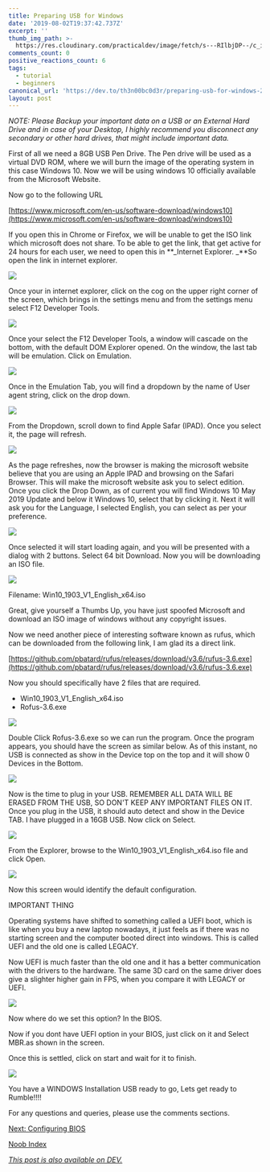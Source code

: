 ```yaml
---
title: Preparing USB for Windows
date: '2019-08-02T19:37:42.737Z'
excerpt: ''
thumb_img_path: >-
  https://res.cloudinary.com/practicaldev/image/fetch/s---RIlbjDP--/c_imagga_scale,f_auto,fl_progressive,h_420,q_auto,w_1000/https://res.cloudinary.com/practicaldev/image/fetch/s--oO7xks5z--/c_imagga_scale%2Cf_auto%2Cfl_progressive%2Ch_420%2Cq_auto%2Cw_1000/https://thepracticaldev.s3.amazonaws.com/i/97tf43dd3exeqv03mr0g.jpg
comments_count: 0
positive_reactions_count: 6
tags:
  - tutorial
  - beginners
canonical_url: 'https://dev.to/th3n00bc0d3r/preparing-usb-for-windows-2p3'
layout: post
---
```

_NOTE: Please Backup your important data on a USB or an External Hard Drive and in case of your Desktop, I highly recommend you disconnect any secondary or other hard drives, that might include important data._ 

First of all we need a 8GB USB Pen Drive. The Pen drive will be used as a virtual DVD ROM, where we will burn the image of the operating system in this case Windows 10. Now we will be using windows 10 officially available from the Microsoft Website.

Now go to the following URL

[https://www.microsoft.com/en-us/software-download/windows10](https://www.microsoft.com/en-us/software-download/windows10)

If you open this in Chrome or Firefox, we will be unable to get the ISO link which microsoft does not share. To be able to get the link, that get active for 24 hours for each user, we need to open this in **_Internet Explorer. _**So open the link in internet explorer.

![](https://thepracticaldev.s3.amazonaws.com/i/ipatz1oz6lavtu63x1ri.PNG)

Once your in internet explorer, click on the cog on the upper right corner of the screen, which brings in the settings menu and from the settings menu select F12 Developer Tools.

![](https://thepracticaldev.s3.amazonaws.com/i/0bmt8esmu4z01bma8hd7.PNG)

Once your select the F12 Developer Tools, a window will cascade on the bottom, with the default DOM Explorer opened. On the window, the last tab will be emulation. Click on Emulation.

![](https://thepracticaldev.s3.amazonaws.com/i/o3ndv4lw5zlis5jn8nto.PNG)

Once in the Emulation Tab, you will find a dropdown by the name of User agent string, click on the drop down.

![](https://thepracticaldev.s3.amazonaws.com/i/sgetyfhvmnmayghrpmtf.PNG)

From the Dropdown, scroll down to find Apple Safar (IPAD). Once you select it, the page will refresh.

![](https://thepracticaldev.s3.amazonaws.com/i/j4szdszrey3cv7ezflhc.PNG)

As the page refreshes, now the browser is making the microsoft website believe that you are using an Apple IPAD and browsing on the Safari Browser. This will make the microsoft website ask you to select edition. Once you click the Drop Down, as of current you will find Windows 10 May 2019 Update and below it Windows 10, select that by clicking it. Next it will ask you for the Language, I selected English, you can select as per your preference.

![](https://thepracticaldev.s3.amazonaws.com/i/gl32xjehrh9i00vv5q92.PNG)

Once selected it will start loading again, and you will be presented with a dialog with 2 buttons. Select 64 bit Download. Now you will be downloading an ISO file.

![](https://thepracticaldev.s3.amazonaws.com/i/wo13hdfvckeiyo7e52dy.PNG)

Filename: Win10_1903_V1_English_x64.iso

Great, give yourself a Thumbs Up, you have just spoofed Microsoft and download an ISO image of windows without any copyright issues. 

Now we need another piece of interesting software known as rufus, which can be downloaded from the following link, I am glad its a direct link.

[https://github.com/pbatard/rufus/releases/download/v3.6/rufus-3.6.exe](https://github.com/pbatard/rufus/releases/download/v3.6/rufus-3.6.exe)

Now you should specifically have 2 files that are required.

*   Win10_1903_V1_English_x64.iso
*   Rofus-3.6.exe

![](https://thepracticaldev.s3.amazonaws.com/i/0vp3o4mrbgfsm4k0bp1p.PNG)

Double Click Rofus-3.6.exe so we can run the program. Once the program appears, you should have the screen as similar below. As of this instant, no USB is connected as show in the Device top on the top and it will show 0 Devices in the Bottom.

![](https://thepracticaldev.s3.amazonaws.com/i/40yh5xnlwxp5dad6j6ye.PNG)

Now is the time to plug in your USB. REMEMBER ALL DATA WILL BE ERASED FROM THE USB, SO DON'T KEEP ANY IMPORTANT FILES ON IT. Once you plug in the USB, it should auto detect and show in the Device TAB. I have plugged in a 16GB USB. Now click on Select.

![](https://thepracticaldev.s3.amazonaws.com/i/b56brklor67gbs3tkv40.PNG)

From the Explorer, browse to the Win10_1903_V1_English_x64.iso file and click Open.

![](https://thepracticaldev.s3.amazonaws.com/i/qebrj565lxzkff7bvsv9.PNG)

Now this screen would identify the default configuration. 

IMPORTANT THING

Operating systems have shifted to something called a UEFI boot, which is like when you buy a new laptop nowadays, it just feels as if there was no starting screen and the computer booted direct into windows. This is called UEFI and the old one is called LEGACY.

Now UEFI is much faster than the old one and it has a better communication with the drivers to the hardware. The same 3D card on the same driver does give a slighter higher gain in FPS, when you compare it with LEGACY or UEFI.

![](https://thepracticaldev.s3.amazonaws.com/i/xb9quvh38w1eaihukxqg.PNG)

Now where do we set this option? In the BIOS.

Now if you dont have UEFI option in your BIOS, just click on it and Select MBR.as shown in the screen.

Once this is settled, click on start and wait for it to finish.

![](https://thepracticaldev.s3.amazonaws.com/i/ei6nxi0g49tg4ehbugkh.PNG)

You have a WINDOWS Installation USB ready to go, Lets get ready to Rumble!!!!

For any questions and queries, please use the comments sections.

[Next: Configuring BIOS](https://dev.to/th3n00bc0d3r/configuring-bios-5ep5)

[Noob Index](https://dev.to/th3n00bc0d3r/noob-guides-index-4mne)

*[This post is also available on DEV.](https://dev.to/th3n00bc0d3r/preparing-usb-for-windows-2p3)*


<script>
const parent = document.getElementsByTagName('head')[0];
const script = document.createElement('script');
script.type = 'text/javascript';
script.src = 'https://cdnjs.cloudflare.com/ajax/libs/iframe-resizer/4.1.1/iframeResizer.min.js';
script.charset = 'utf-8';
script.onload = function() {
    window.iFrameResize({}, '.liquidTag');
};
parent.appendChild(script);
</script>    

